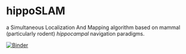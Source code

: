 # hippoSLAM
a Simultaneous Localization And Mapping algorithm based on mammal (particularly
rodent) _hippocampal_ navigation paradigms.

[![Binder](https://mybinder.org/badge.svg)](https://mybinder.org/v2/gh/acellon/hipposlam/master?filepath=biocas_notebook.ipynb)
